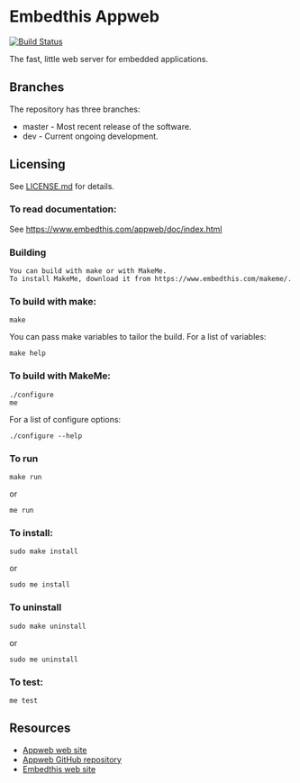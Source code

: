Embedthis Appweb
===

[![Build Status](https://travis-ci.org/embedthis/appweb.png)](https://travis-ci.org/embedthis/appweb)

The fast, little web server for embedded applications.

Branches
---
The repository has three branches:

* master - Most recent release of the software.
* dev - Current ongoing development.

Licensing
---
See [LICENSE.md](LICENSE.md) for details.

### To read documentation:

  See https://www.embedthis.com/appweb/doc/index.html

### Building

    You can build with make or with MakeMe.
    To install MakeMe, download it from https://www.embedthis.com/makeme/.

### To build with make:

    make

You can pass make variables to tailor the build. For a list of variables:

	make help

### To build with MakeMe:

    ./configure
    me

For a list of configure options:

	./configure --help

### To run

	make run

or

    me run

### To install:

    sudo make install

or

    sudo me install

### To uninstall

    sudo make uninstall

or

    sudo me uninstall

### To test:

    me test

Resources
---
  - [Appweb web site](https://www.embedthis.com/)
  - [Appweb GitHub repository](http://github.com/embedthis/appweb)
  - [Embedthis web site](https://www.embedthis.com/)

